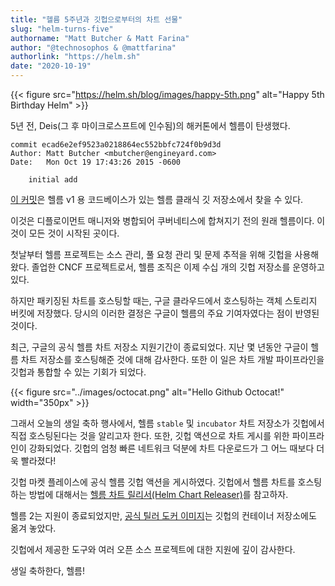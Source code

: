 ```yaml
---
title: "헬름 5주년과 깃헙으로부터의 차트 선물"
slug: "helm-turns-five"
authorname: "Matt Butcher & Matt Farina"
author: "@technosophos & @mattfarina"
authorlink: "https://helm.sh"
date: "2020-10-19"
---
```


{{< figure src="https://helm.sh/blog/images/happy-5th.png" alt="Happy 5th Birthday Helm" >}}

5년 전, Deis(그 후 마이크로스프트에 인수됨)의 해커톤에서 헬름이 탄생했다.
<!--more-->

```
commit ecad6e2ef9523a0218864ec552bbfc724f0b9d3d
Author: Matt Butcher <mbutcher@engineyard.com>
Date:   Mon Oct 19 17:43:26 2015 -0600

    initial add
```

[이 커밋](https://github.com/helm/helm-classic/commit/ecad6e2ef9523a0218864ec552bbfc724f0b9d3d)은 헬름 v1 용 코드베이스가 있는 헬름 클래식 깃 저장소에서 찾을 수 있다. 

이것은 디플로이먼트 매니저와 병합되어 쿠버네티스에 합쳐지기 전의 원래 헬름이다. 이것이 모든 것이 시작된 곳이다.

첫날부터 헬름 프로젝트는 소스 관리, 풀 요청 관리 및 문제 추적을 위해 깃헙을 사용해왔다. 
졸업한 CNCF 프로젝트로서, 헬름 조직은 이제 수십 개의 깃헙 저장소를 운영하고 있다.

하지만 패키징된 차트를 호스팅할 때는, 구글 클라우드에서 호스팅하는 객체 스토리지 버킷에 저장했다. 
당시의 이러한 결정은 구글이 헬름의 주요 기여자였다는 점이 반영된 것이다.

최근, 구글의 공식 헬름 차트 저장소 지원기간이 종료되었다.
지난 몇 년동안 구글이 헬름 차트 저장소를 호스팅해준 것에 대해 감사한다. 
또한 이 일은 차트 개발 파이프라인을 깃헙과 통합할 수 있는 기회가 되었다.


{{< figure src="../images/octocat.png" alt="Hello Github Octocat!" width="350px" >}}

그래서 오늘의 생일 축하 행사에서,  헬름 `stable` 및 `incubator` 차트 저장소가 깃헙에서 직접 호스팅된다는 것을 알리고자 한다.
또한, 깃헙 액션으로 차트 게시를 위한 파이프라인이 강화되었다. 깃헙의 엄청 빠른 네트워크 덕분에 차트 다운로드가 그 어느 때보다 더욱 빨라졌다!

깃헙 마켓 플레이스에 공식 헬름 깃헙 액션을 게시하였다. 
깃헙에서 헬름 차트를 호스팅하는 방법에 대해서는 [헬름 차트 릴리서(Helm Chart Releaser)](https://github.com/marketplace/actions/helm-chart-releaser)를 참고하자.

헬름 2는 지원이 종료되었지만, [공식 틸러 도커 이미지](https://github.com/orgs/helm/packages)는 깃헙의 컨테이너 저장소에도 옮겨 놓았다.

깃헙에서 제공한 도구와 여러 오픈 소스 프로젝트에 대한 지원에 깊이 감사한다.

생일 축하한다, 헬름!
